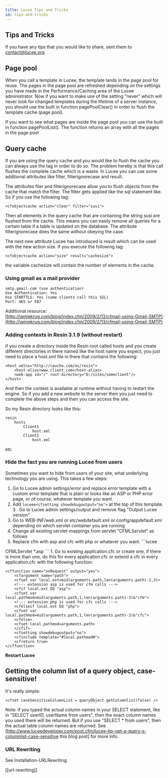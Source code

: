 ```yaml
---
title: Lucee Tips and Tricks
id: tips-and-tricks
---
```


## Tips and Tricks ##

If you have any tips that you would like to share, sent them to [contact@lucee.org](mailto:contact@lucee.org)

## Page pool ##

When you call a template in Lucee, the template lands in the page pool for reuse. The pages in the page pool are refreshed depending on the settings you have made in the Performance/Caching area of the Lucee administrator. Now if you want to make use of the setting "never" which will never look for changed templates during the lifetime of a server instance, you should use the built in function pagePoolClear() in order to flush the template cache (page pool).

If you want to see what pages are inside the page pool you can use the built in function pagePoolList(). The function returns an array with all the pages in the page pool

## Query cache ##

If you are using the query cache and you would like to flush the cache you can always use the tag in order to do so. The problem hereby is that this call flushes the complete cache which is a waste. In Lucee you can use some additional attributes like filter, filterignorecase and result.

The attributes filer and filterignorecase allow you to flush objects from the cache that match the filter. The filter gets applied like the sql statement like. So if you use the following tag:

```lucee
<cfobjectcache action="clear" filter="susi">
```

Then all elements in the query cache that are containing the string susi are flushed from the cache. This means you can easily remove all queries for a certain table if a table is updated on the database. The attribute filterignorecase does the same without obeying the case.

The next new attribute Lucee has introduced is result which can be used with the new action size. If you execute the following tag:

```lucee
<cfobjectcache action="size" result="cachesize">
```

the variable cachesize will contain the number of elements in the cache.

### Using gmail as a mail provider ###

```lucee
smtp.gmail.com (use authentication)
Use Authentication: Yes
Use STARTTLS: Yes (some clients call this SSL)
Port: 465 or 587
```

Additional resource: [http://jamiekrug.com/blog/index.cfm/2009/2/13/cfmail-using-Gmail-SMTP](http://jamiekrug.com/blog/index.cfm/2009/2/13/cfmail-using-Gmail-SMTP)

### Adding contexts in Resin 3.1.9 (without restart) ###

if you create a directory inside the Resin root called hosts and you create different directories in there named like the host name you expect, you just need to place a host.xml file in there that contains the following:

```lucee
<host xmlns="http://caucho.com/ns/resin">
    <host-alias>www.client.com</host-alias>
    <web-app id="/" root-directory="D:/sites/someclient"/>
</host>
```

And then the context is available at runtime without having to restart the engine. So if you add a new website to the server then you just need to complete the above steps and then you can access the site.

So my Resin directory looks like this:

```lucee
resin
    hosts
        Client1
            host.xml
        Client2
            host.xml
```
etc

### Hide the fact you are running Lucee from users ###

Sometimes you want to hide from users of your site, what underlying technology you are using. This takes a few steps:

1. Go to Lucee admin settings/error and replace error template with a custom error template that is plain or looks like an ASP or PHP error page, or of course, whatever template you want.
2. Add ```luceee<cfsetting showdebugoutput="no">``` at the top of this template.
3 . Go to Lucee admin settings/output and remove flag "Output Lucee version"
4. Go to WEB-INF/web.xml or etc/webdefault.xml or config/appdefault.xml depending on which servlet container you are running
5. Change all existing servlet-mappings from servlet "CFMLServlet" as follows
6. Replace cfm with asp and cfc with php or whatever you want. ```lucee

<servlet-mapping>
     <servlet-name>CFMLServlet</servlet-name>
     <url-pattern>*.asp</url-pattern>
 </servlet-mapping>
```
1. Go to existing application.cfc or create one, if there is more than one, do this for every application.cfc or extend a cfc in every application.cfc with the following function:

```lucee
<cffunction name="onRequest" output="yes">
	<cfargument name="path">
	<cfset var local.ext=mid(arguments.path,len(arguments.path)-2,3)>
	<!--- extension asp is used for cfm calls --->
	<cfif local.ext EQ "asp">
	<cfset var local.pathmod=mid(arguments.path,1,len(arguments.path)-3)&"cfm">
	<!--- extension php is used for cfc calls --->
	<cfelseif local.ext EQ "php">
	<cfset var local.pathmod=mid(arguments.path,1,len(arguments.path)-3)&"cfc">
	<cfelse>
	<cfset local.pathmod=arguments.path>
	</cfif>
	<cfsetting showdebugoutput="no">
	<cfinclude template="#local.pathmod#">
	<cfreturn true>
</cffunction>
```
**Restart Lucee**

## Getting the column list of a query object, case-sensitive! ##

It's really simple:

```lucee
<cfset caseSensitiveColumnList = queryObject.getColumnlist(false) />
```

Note: if you typed the actual column names in your SELECT statement, like in "SELECT userID, userName from users", then the exact column names you used there will be returned. But if you use "SELECT * from users", then the actual table column names are returned. See [http://www.luceedeveloper.com/post.cfm/lucee-tip-get-a-query-s-columnlist-case-sensitive this blog post] for more info.

### URL Rewriting ###

See Installation-URLRewriting

[[url-rewriting]]
